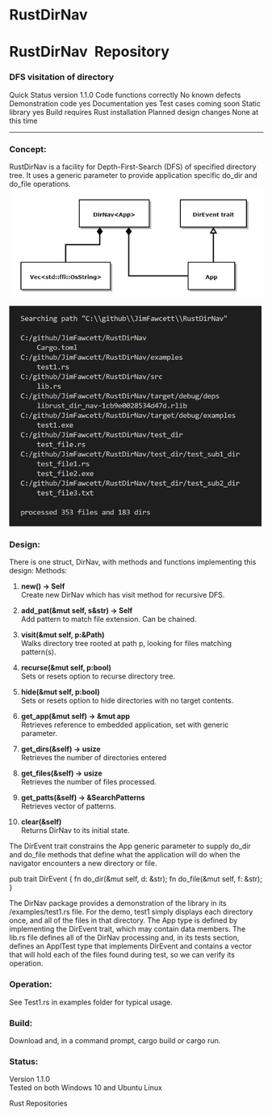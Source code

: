 # RustDirNav

# RustDirNav  Repository

### DFS visitation of directory

Quick Status version 1.1.0 Code functions correctly No known defects Demonstration code yes Documentation yes Test cases coming soon Static library yes Build requires Rust installation Planned design changes None at this time

---

### Concept:

RustDirNav is a facility for Depth-First-Search (DFS) of specified directory tree. It uses a generic parameter to provide application specific do\_dir and do\_file operations.
![](Pictures/RustDirNav.jpg)
<!-- ![](Pictures/RustDirNavOutput.JPG) -->
<img src="Pictures/RustDirNavOutput.JPG" width="500">

### Design:

There is one struct, DirNav<App>, with methods and functions implementing this design: Methods:

1.  **new() -> Self**<br>
    Create new DirNav which has visit method for recursive DFS.

2.  **add\_pat(&mut self, s&str) -> Self**<br>
    Add pattern to match file extension. Can be chained.
    
3.  **visit(&mut self, p:&Path)**<br>
    Walks directory tree rooted at path p, looking for files matching pattern(s).
    
4.  **recurse(&mut self, p:bool)**<br>
    Sets or resets option to recurse directory tree.
    
5.  **hide(&mut self, p:bool)**<br>
    Sets or resets option to hide directories with no target contents.
    
6.  **get\_app(&mut self) -> &mut app**<br>
    Retrieves reference to embedded application, set with generic parameter.
    
7.  **get\_dirs(&self) -> usize**<br>
    Retrieves the number of directories entered
    
8.  **get\_files(&self) -> usize**<br>
    Retrieves the number of files processed.
    
9.  **get\_patts(&self) -> &SearchPatterns**<br>
    Retrieves vector of patterns.
    
10.  **clear(&self)**<br>
    Returns DirNav<app> to its initial state.
    

The DirEvent trait constrains the App generic parameter to supply do\_dir and do\_file methods that define what the application will do when the navigator encounters a new directory or file.

pub trait DirEvent { fn do\_dir(&mut self, d: &str); fn do\_file(&mut self, f: &str); }

The DirNav package provides a demonstration of the library in its /examples/test1.rs file. For the demo, test1 simply displays each directory once, and all of the files in that directory. The App type is defined by implementing the DirEvent trait, which may contain data members. The lib.rs file defines all of the DirNav processing and, in its tests section, defines an ApplTest type that implements DirEvent and contains a vector that will hold each of the files found during test, so we can verify its operation.

### Operation:

See Test1.rs in examples folder for typical usage.

### Build:

Download and, in a command prompt, cargo build or cargo run.

### Status:

Version 1.1.0  
Tested on both Windows 10 and Ubuntu Linux

Rust Repositories

